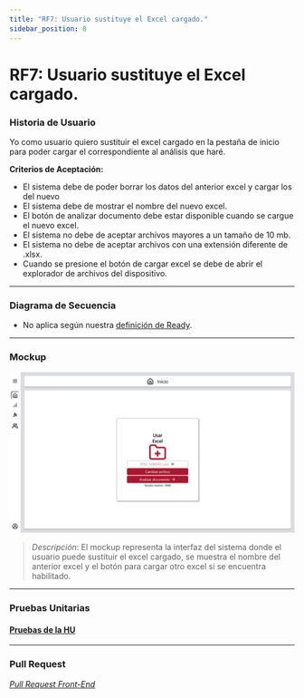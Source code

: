 ```yaml
---
title: "RF7: Usuario sustituye el Excel cargado."  
sidebar_position: 8
---
```


# RF7: Usuario sustituye el Excel cargado.

### Historia de Usuario

Yo como usuario quiero sustituir el excel cargado en la pestaña de inicio para poder cargar el correspondiente al análisis que haré. 

  **Criterios de Aceptación:**
  - El sistema debe de poder borrar los datos del anterior excel y cargar los del nuevo
  - El sistema debe de mostrar el nombre del nuevo excel.
  - El botón de analizar documento debe estar disponible cuando se cargue el nuevo excel.
  - El sistema no debe de aceptar archivos mayores a un tamaño de 10 mb.
  - El sistema no debe de aceptar archivos con una extensión diferente de .xlsx.
  - Cuando se presione el botón de cargar excel se debe de abrir el explorador de archivos del dispositivo.

---

### Diagrama de Secuencia

- No aplica según nuestra [definición de Ready](../../definicion-ready-tractores.md).

---

### Mockup

![Mockup](./mockups/mockupInicioCambiar.png)

> *Descripción*: El mockup representa la interfaz del sistema donde el usuario puede sustituir el excel cargado, se muestra el nombre del anterior excel y el botón para cargar otro excel si se encuentra habilitado.

---

### Pruebas Unitarias 

#### [Pruebas de la HU](https://docs.google.com/spreadsheets/d/1W-JW32dTsfI22-Yl5LydMhiu-oXHH_xo3hWvK6FHeLw/edit?gid=1105794420#gid=1105794420)

---

### Pull Request

_<u>[Pull Request Front-End](https://github.com/CodeAnd-Co/App-Local-TracTech/pull/11)</u>_